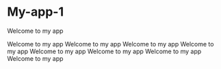# My-app-1

Welcome to my app

Welcome to my app
Welcome to my app
Welcome to my app
Welcome to my app
Welcome to my app
Welcome to my app
Welcome to my app
Welcome to my app

